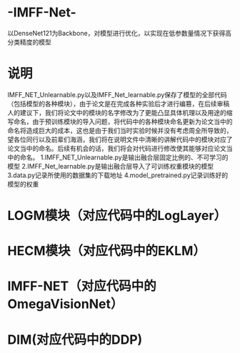 # -IMFF-Net-
以DenseNet121为Backbone，对模型进行优化，以实现在低参数量情况下获得高分类精度的模型
# 说明
  IMFF_NET_Unlearnable.py以及IMFF_Net_learnable.py保存了模型的全部代码（包括模型的各种模块），由于论文是在完成各种实验后才进行编篡，在后续审稿人的建议下，我们将论文中的模块的名字修改为了更能凸显具体机理以及用途的缩写命名，由于预训练模块的导入问题，将代码中的各种模块命名更新为论文当中的命名将造成巨大的成本，这也是由于我们当时实验时候并没有考虑周全所导致的，望各位同行以及前辈们海涵，我们将在说明文件中清晰的讲解代码中的模块对应了论文当中的命名。后续有机会的话，我们将会对代码进行修改使其能够对应论文当中的命名。
1.IMFF_NET_Unlearnable.py是输出融合层固定比例的、不可学习的模型
2.IMFF_Net_learnable.py是输出融合层导入了可训练权重模块的模型
3.data.py记录所使用的数据集的下载地址
4.model_pretrained.py记录训练好的模型的权重

# LOGM模块（对应代码中的LogLayer）

# HECM模块（对应代码中的EKLM）

# IMFF-NET（对应代码中的OmegaVisionNet）

# DIM(对应代码中的DDP)
